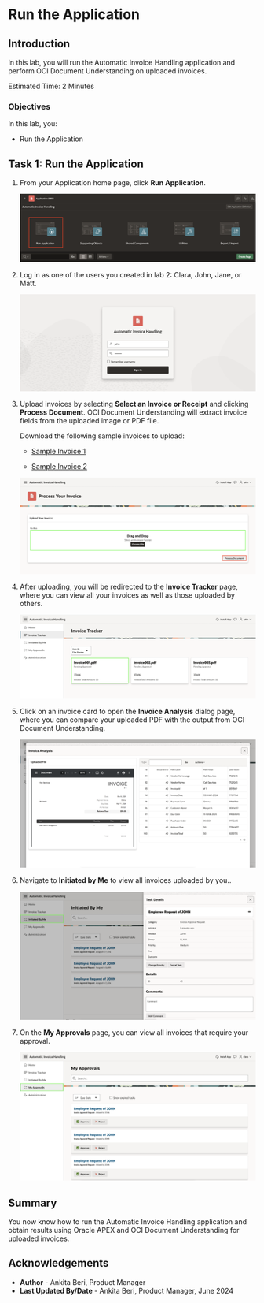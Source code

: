 # Run the Application

## Introduction

In this lab, you will run the Automatic Invoice Handling application and perform OCI Document Understanding on uploaded invoices.

Estimated Time: 2 Minutes

### Objectives

In this lab, you:

- Run the Application

## Task 1: Run the Application

1. From your Application home page, click **Run Application**.

    ![Task Definition in Shared Components](images/run-application.png " ")

2. Log in as one of the users you created in lab 2: Clara, John, Jane, or Matt.

    ![Task Definition in Shared Components](images/login-as-john.png " ")

3. Upload invoices by selecting **Select an Invoice or Receipt** and clicking **Process Document**. OCI Document Understanding will extract invoice fields from the uploaded image or PDF file.

    Download the following sample invoices to upload:

    - [Sample Invoice 1](https://c4u04.objectstorage.us-ashburn-1.oci.customer-oci.com/p/EcTjWk2IuZPZeNnD_fYMcgUhdNDIDA6rt9gaFj_WZMiL7VvxPBNMY60837hu5hga/n/c4u04/b/livelabsfiles/o/labfiles%2FInvoice%201.pdf)

    - [Sample Invoice 2](https://c4u04.objectstorage.us-ashburn-1.oci.customer-oci.com/p/EcTjWk2IuZPZeNnD_fYMcgUhdNDIDA6rt9gaFj_WZMiL7VvxPBNMY60837hu5hga/n/c4u04/b/livelabsfiles/o/labfiles%2FInvoice%202.pdf)

    ![Task Definition in Shared Components](images/process-doc.png " ")

4. After uploading, you will be redirected to the **Invoice Tracker** page, where you can view all your invoices as well as those uploaded by others.

    ![Task Definition in Shared Components](images/invoice-tracker.png " ")

5. Click on an invoice card to open the **Invoice Analysis** dialog page, where you can compare your uploaded PDF with the output from OCI Document Understanding.

    ![Task Definition in Shared Components](images/invoice-analysis.png " ")

6. Navigate to **Initiated by Me** to view all invoices uploaded by you..

    ![Task Definition in Shared Components](images/initiated-by-me1.png " ")

7. On the **My Approvals** page, you can view all invoices that require your approval.

    ![Task Definition in Shared Components](images/my-approvals1.png " ")

## Summary

You now know how to run the Automatic Invoice Handling application and obtain results using Oracle APEX and OCI Document Understanding for uploaded invoices.

## Acknowledgements

- **Author** - Ankita Beri, Product Manager
- **Last Updated By/Date** - Ankita Beri, Product Manager, June 2024
